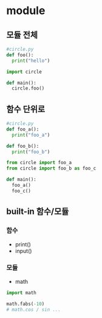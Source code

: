 # module

## 모듈 전체

```python
#circle.py
def foo():
  print("hello")
```

```python
import circle

def main():
  circle.foo()
```

## 함수 단위로

```python
#circle.py
def foo_a():
  print("foo_a")

def foo_b():
  print("foo_b")
```

```python
from circle import foo_a
from circle import foo_b as foo_c

def main():
  foo_a()
  foo_c()
```

## built-in 함수/모듈

### 함수 

- print()
- input()


### 모듈

- math

```python
import math

math.fabs(-10)
# math.cos / sin ...
```